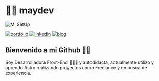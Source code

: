 # 👩🏽 maydev

![Mi SetUp](../assets/setup-byn.JPG)


[![portfolio](https://img.shields.io/badge/my_portfolio-000?style=for-the-badge&logo=ko-fi&logoColor=white)](https://maydenot.github.io/MyPortafolio.github.io/)
[![linkedin](https://img.shields.io/badge/linkedin-0A66C2?style=for-the-badge&logo=linkedin&logoColor=white)](https://www.linkedin.com/in/mayra-denot-dev/)
[![blog](../assets/iconBlogProfileGithub.jpg)](https://blog-maydev.vercel.app/)

## Bienvenido a mi Github 👋🏻
Soy Desarrolladora Front-End 👩🏽‍💻 y autodidacta, actualmente utilizo y aprendo Astro realizando proyectos como Freelance y en busca de experiencia. 
